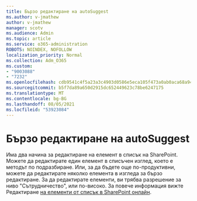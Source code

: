 ```yaml
---
title: Бързо редактиране на autoSuggest
ms.author: v-jmathew
author: v-jmathew
manager: scotv
ms.audience: Admin
ms.topic: article
ms.service: o365-administration
ROBOTS: NOINDEX, NOFOLLOW
localization_priority: Normal
ms.collection: Adm_O365
ms.custom:
- "9003088"
- "7232"
ms.openlocfilehash: cdb9541c4f5a23a3c4903d0586e5eca105f473a0ab0aca68a948fdcac2363edd
ms.sourcegitcommit: b5f7da89a650d2915dc652449623c78be6247175
ms.translationtype: MT
ms.contentlocale: bg-BG
ms.lasthandoff: 08/05/2021
ms.locfileid: "53923084"
---
```

# <a name="quick-edit-autosuggest"></a>Бързо редактиране на autoSuggest

Има два начина за редактиране на елемент в списък на SharePoint. Можете да редактирате един елемент в списъчен изглед, което е методът по подразбиране. Или, за да бъдете още по-продуктивни, можете да редактирате няколко елемента в изгледа за бързо редактиране. За да редактирате елементи, ви трябва разрешение за ниво "Сътрудничество", или по-високо. За повече информация вижте Редактиране [на елементи от списък в SharePoint онлайн](https://support.microsoft.com/office/dac1a1c3-a80b-4082-ba57-715cf613d0f7).
